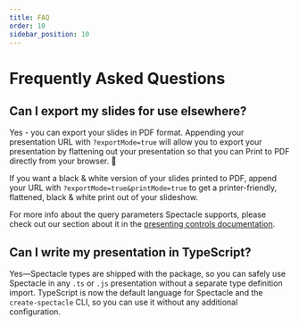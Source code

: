 ```yaml
---
title: FAQ
order: 10
sidebar_position: 10
---
```


# Frequently Asked Questions

## Can I export my slides for use elsewhere?

Yes - you can export your slides in PDF format. Appending your presentation URL with `?exportMode=true` will allow you to export your presentation by flattening out your presentation so that you can Print to PDF directly from your browser. 🎉

If you want a black & white version of your slides printed to PDF, append your URL with `?exportMode=true&printMode=true` to get a printer-friendly, flattened, black & white print out of your slideshow.

For more info about the query parameters Spectacle supports, please check out our section about it in the [presenting controls documentation](./presenting-controls#query-parameters).

## Can I write my presentation in TypeScript?

Yes—Spectacle types are shipped with the package, so you can safely use Spectacle in any `.ts` or `.js` presentation without a separate type definition import. TypeScript is now the default language for Spectacle and the `create-spectacle` CLI, so you can use it without any additional configuration.
